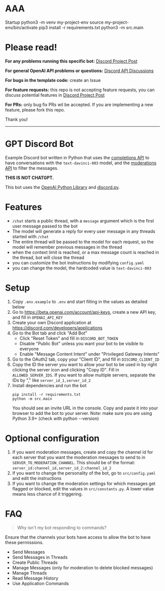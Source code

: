 # AAA

Startup
python3 -m venv my-project-env
source my-project-env/bin/activate
pip3 install -r requirements.txt
python3 -m src.main

# Please read!


**For any problems running this specific bot:** [Discord Project Post](https://discord.com/channels/974519864045756446/1055336272543092757)

**For general OpenAI API problems or questions:** [Discord API Discussions](https://discord.com/channels/974519864045756446/1037561178286739466)

**For bugs in the template code:** create an Issue

**For feature requests:** this repo is not accepting feature requests, you can discuss potential features in [Discord Project Post](https://discord.com/channels/974519864045756446/1055336272543092757)

**For PRs:** only bug fix PRs wil be accepted. If you are implementing a new feature, please fork this repo.

Thank you!

---
# GPT Discord Bot

Example Discord bot written in Python that uses the [completions API](https://beta.openai.com/docs/api-reference/completions) to have conversations with the `text-davinci-003` model, and the [moderations API](https://beta.openai.com/docs/api-reference/moderations) to filter the messages.

**THIS IS NOT CHATGPT.**

This bot uses the [OpenAI Python Library](https://github.com/openai/openai-python) and [discord.py](https://discordpy.readthedocs.io/).


# Features

- `/chat` starts a public thread, with a `message` argument which is the first user message passed to the bot
- The model will generate a reply for every user message in any threads started with `/chat`
- The entire thread will be passed to the model for each request, so the model will remember previous messages in the thread
- when the context limit is reached, or a max message count is reached in the thread, bot will close the thread
- you can customize the bot instructions by modifying `config.yaml`
- you can change the model, the hardcoded value is `text-davinci-003`

# Setup

1. Copy `.env.example` to `.env` and start filling in the values as detailed below
1. Go to https://beta.openai.com/account/api-keys, create a new API key, and fill in `OPENAI_API_KEY`
1. Create your own Discord application at https://discord.com/developers/applications
1. Go to the Bot tab and click "Add Bot"
    - Click "Reset Token" and fill in `DISCORD_BOT_TOKEN`
    - Disable "Public Bot" unless you want your bot to be visible to everyone
    - Enable "Message Content Intent" under "Privileged Gateway Intents"
1. Go to the OAuth2 tab, copy your "Client ID", and fill in `DISCORD_CLIENT_ID`
1. Copy the ID the server you want to allow your bot to be used in by right clicking the server icon and clicking "Copy ID". Fill in `ALLOWED_SERVER_IDS`. If you want to allow multiple servers, separate the IDs by "," like `server_id_1,server_id_2`
1. Install dependencies and run the bot
    ```
    pip install -r requirements.txt
    python -m src.main
    ```
    You should see an invite URL in the console. Copy and paste it into your browser to add the bot to your server.
    Note: make sure you are using Python 3.9+ (check with python --version)

# Optional configuration

1. If you want moderation messages, create and copy the channel id for each server that you want the moderation messages to send to in `SERVER_TO_MODERATION_CHANNEL`. This should be of the format: `server_id:channel_id,server_id_2:channel_id_2`
1. If you want to change the personality of the bot, go to `src/config.yaml` and edit the instructions
1. If you want to change the moderation settings for which messages get flagged or blocked, edit the values in `src/constants.py`. A lower value means less chance of it triggering.

# FAQ

> Why isn't my bot responding to commands?

Ensure that the channels your bots have access to allow the bot to have these permissions.
- Send Messages
- Send Messages in Threads
- Create Public Threads
- Manage Messages (only for moderation to delete blocked messages)
- Manage Threads
- Read Message History
- Use Application Commands

